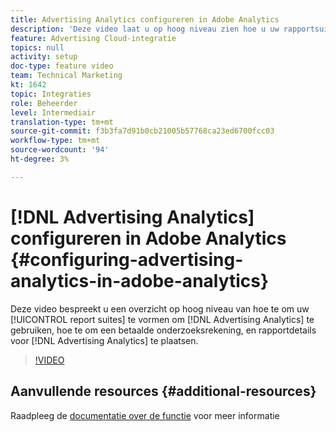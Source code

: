 ```yaml
---
title: Advertising Analytics configureren in Adobe Analytics
description: 'Deze video laat u op hoog niveau zien hoe u uw rapportsuite(s) kunt configureren om Advertising Analytics te gebruiken, hoe u een betaalaccount kunt instellen en gegevens voor Advertising Analytics kunt melden. '
feature: Advertising Cloud-integratie
topics: null
activity: setup
doc-type: feature video
team: Technical Marketing
kt: 1642
topic: Integraties
role: Beheerder
level: Intermediair
translation-type: tm+mt
source-git-commit: f3b3fa7d91b0cb21005b57768ca23ed6700fcc03
workflow-type: tm+mt
source-wordcount: '94'
ht-degree: 3%

---
```



# [!DNL Advertising Analytics] configureren in Adobe Analytics {#configuring-advertising-analytics-in-adobe-analytics}

Deze video bespreekt u een overzicht op hoog niveau van hoe te om uw [!UICONTROL report suites] te vormen om [!DNL Advertising Analytics] te gebruiken, hoe te om een betaalde onderzoeksrekening, en rapportdetails voor [!DNL Advertising Analytics] te plaatsen.

>[!VIDEO](https://video.tv.adobe.com/v/23119/?quality=12)

## Aanvullende resources {#additional-resources}

Raadpleeg de [documentatie over de functie](https://docs.adobe.com/content/help/en/analytics/integration/advertising-analytics/overview.html) voor meer informatie
